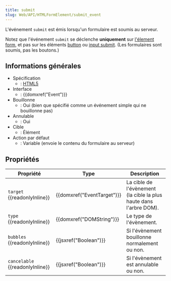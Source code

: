 ```yaml
---
title: submit
slug: Web/API/HTMLFormElement/submit_event
---
```


L'événement `submit` est émis lorsqu'un formulaire est soumis au serveur.

Notez que l'événement `submit` se déclenche **uniquement** sur [l'élement form](/fr/docs/Web/HTML/Element/form), et pas sur les éléments [button](/fr/docs/Web/HTML/Element/button) ou [input submit](/fr/docs/Web/HTML/Element/Input/submit). (Les formulaires sont soumis, pas les boutons.)

## Informations générales

- Spécification
  - : [HTML5](http://www.whatwg.org/specs/web-apps/current-work/multipage/association-of-controls-and-forms.html#form-submission-algorithm)
- Interface
  - : {{domxref("Event")}}
- Bouillonne
  - : Oui (bien que spécifié comme un événement simple qui ne bouillonne pas)
- Annulable
  - : Oui
- Cible
  - : Élément
- Action par défaut
  - : Variable (envoie le contenu du formulaire au serveur)

## Propriétés

| Propriété                       | Type                       | Description                                                        |
| ------------------------------- | -------------------------- | ------------------------------------------------------------------ |
| `target` {{readonlyInline}}     | {{domxref("EventTarget")}} | La cible de l'évènement (la cible la plus haute dans l'arbre DOM). |
| `type` {{readonlyInline}}       | {{domxref("DOMString")}}   | Le type de l'évènement.                                            |
| `bubbles` {{readonlyInline}}    | {{jsxref("Boolean")}}      | Si l'évènement bouillonne normalement ou non.                      |
| `cancelable` {{readonlyInline}} | {{jsxref("Boolean")}}      | Si l'évènement est annulable ou non.                               |
